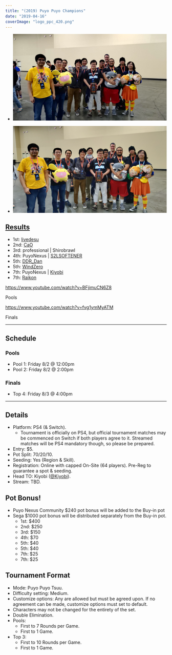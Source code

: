 ```yaml
---
title: "(2019) Puyo Puyo Champions"
date: "2019-04-16"
coverImage: "logo_ppc_420.png"
---
```


- ![](/uploads/puyo2.jpg)
    
- ![](/uploads/puyo1-1.jpg)
    

## [Results](https://smash.gg/tournament/animevo-2019/events/puyo-puyo-champions/overview)

- 1st: [livedesu](@livedesu)
- 2nd: [CaO](@CaOM56)
- 3rd: professional | Shirobrawl
- 4th: PuyoNexus | [S2LSOFTENER](@s2lsoftener)
- 5th: [DDR\_Dan](@Regenned)
- 5th: [WindZero](@windzero7)
- 7th: PuyoNexus | [Kiyobi](@Kiyobi)
- 7th: [Raikon](@RaikonShurtugal)

https://www.youtube.com/watch?v=BFjimuCN6Z8

Pools

https://www.youtube.com/watch?v=fvg1ymMyATM

Finals

* * *

## Schedule

### Pools

- Pool 1: Friday 8/2 @ 12:00pm
- Pool 2: Friday 8/2 @ 2:00pm

### Finals

- Top 4: Friday 8/3 @ 4:00pm

* * *

## Details

- Platform: PS4 (& Switch).
    - Tournament is officially on PS4, but official tournament matches may be commenced on Switch if both players agree to it. Streamed matches will be PS4 mandatory though, so please be prepared.
- Entry: $5.
- Pot Split: 70/20/10.
- Seeding: Yes (Region & Skill).
- Registration: Online with capped On-Site (64 players). Pre-Reg to guarantee a spot & seeding.
- Head TO: Kiyobi ([@Kiyobi](https://twitter.com/Kiyobi)).
- Stream: TBD.

## Pot Bonus!

- Puyo Nexus Community $240 pot bonus will be added to the Buy-in pot
- Sega $1000 pot bonus will be distributed separately from the Buy-in pot.
    - 1st: $400
    - 2nd: $250
    - 3rd: $150
    - 4th: $70
    - 5th: $40
    - 5th: $40
    - 7th: $25
    - 7th: $25

## Tournament Format

- Mode: Puyo Puyo Tsuu.
- Difficulty setting: Medium.
- Customize options: Any are allowed but must be agreed upon. If no agreement can be made, customize options must set to default.
- Characters may not be changed for the entirety of the set.
- Double Elimination.
- Pools:
    - First to 7 Rounds per Game.
    - First to 1 Game.
- Top 3:
    - First to 10 Rounds per Game.
    - First to 1 Game.
